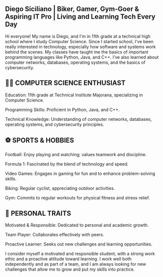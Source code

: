 ## Diego Siciliano | Biker, Gamer, Gym-Goer & Aspiring IT Pro | Living and Learning Tech Every Day

Hi everyone! My name is Diego, and I'm in 11th grade at a technical high school where I study Computer Science. Since I started school, I’ve been really interested in technology, especially how software and systems work behind the scenes. My classes have taught me the basics of important programming languages like Python, Java, and C++. I’ve also learned about computer networks, databases, operating systems, and the basics of cybersecurity.

## 👨‍💻 COMPUTER SCIENCE ENTHUSIAST
Education: 11th grade at Technical Institute Majorana, specializing in Computer Science.

Programming Skills: Proficient in Python, Java, and C++.

Technical Knowledge: Understanding of computer networks, databases, operating systems, and cybersecurity principles.


## ⚽ SPORTS & HOBBIES
Football: Enjoy playing and watching; values teamwork and discipline.

Formula 1: Fascinated by the blend of technology and speed.

Video Games: Engages in gaming for fun and to enhance problem-solving skills.

Biking: Regular cyclist, appreciating outdoor activities.

Gym: Commits to regular workouts for physical fitness and stress relief.


## 🧠 PERSONAL TRAITS
Motivated & Responsible: Dedicated to personal and academic growth.

Team Player: Collaborates effectively with peers.

Proactive Learner: Seeks out new challenges and learning opportunities.



I consider myself a motivated and responsible student, with a strong work ethic and a proactive attitude toward learning. I work well both independently and as part of a team, and I am always looking for new challenges that allow me to grow and put my skills into practice.


